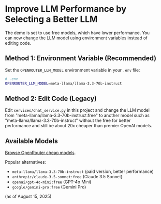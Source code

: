 # Improve LLM Performance by Selecting a Better LLM

The demo is set to use free models, which have lower performance.
You can now change the LLM model using environment variables instead of editing code.

## Method 1: Environment Variable (Recommended)

Set the `OPENROUTER_LLM_MODEL` environment variable in your `.env` file:

```bash
# .env
OPENROUTER_LLM_MODEL=meta-llama/llama-3.3-70b-instruct
```

## Method 2: Edit Code (Legacy)

Edit `services/chat_service.py` in this project
and change the LLM model from "meta-llama/llama-3.3-70b-instruct:free"
to another model such as "meta-llama/llama-3.3-70b-instruct" without the free
for better performance and still be about 20x cheaper than premier OpenAI models.

## Available Models

[Browse OpenRouter cheap models](https://openrouter.ai/models?max_price=0.1).

Popular alternatives:
- `meta-llama/llama-3.3-70b-instruct` (paid version, better performance)
- `anthropic/claude-3.5-sonnet:free` (Claude 3.5 Sonnet)
- `openai/gpt-4o-mini:free` (GPT-4o Mini)
- `google/gemini-pro:free` (Gemini Pro)

(as of August 15, 2025)
